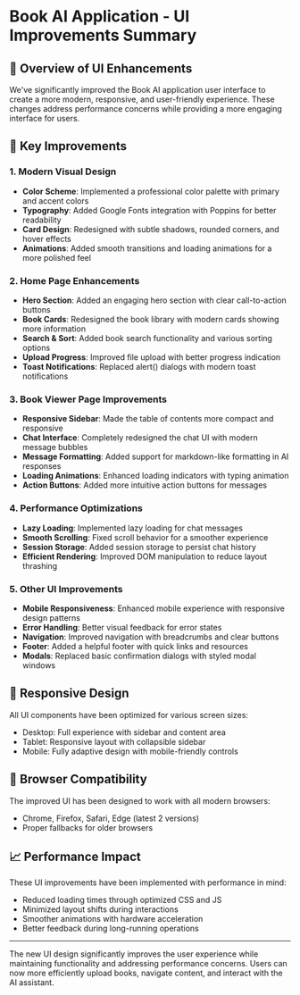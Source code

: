 # Book AI Application - UI Improvements Summary

## 🎨 Overview of UI Enhancements

We've significantly improved the Book AI application user interface to create a more modern, responsive, and user-friendly experience. These changes address performance concerns while providing a more engaging interface for users.

## 🚀 Key Improvements

### 1. Modern Visual Design
- **Color Scheme**: Implemented a professional color palette with primary and accent colors
- **Typography**: Added Google Fonts integration with Poppins for better readability
- **Card Design**: Redesigned with subtle shadows, rounded corners, and hover effects
- **Animations**: Added smooth transitions and loading animations for a more polished feel

### 2. Home Page Enhancements
- **Hero Section**: Added an engaging hero section with clear call-to-action buttons
- **Book Cards**: Redesigned the book library with modern cards showing more information
- **Search & Sort**: Added book search functionality and various sorting options
- **Upload Progress**: Improved file upload with better progress indication
- **Toast Notifications**: Replaced alert() dialogs with modern toast notifications

### 3. Book Viewer Page Improvements
- **Responsive Sidebar**: Made the table of contents more compact and responsive
- **Chat Interface**: Completely redesigned the chat UI with modern message bubbles
- **Message Formatting**: Added support for markdown-like formatting in AI responses
- **Loading Animations**: Enhanced loading indicators with typing animation
- **Action Buttons**: Added more intuitive action buttons for messages

### 4. Performance Optimizations
- **Lazy Loading**: Implemented lazy loading for chat messages
- **Smooth Scrolling**: Fixed scroll behavior for a smoother experience
- **Session Storage**: Added session storage to persist chat history
- **Efficient Rendering**: Improved DOM manipulation to reduce layout thrashing

### 5. Other UI Improvements
- **Mobile Responsiveness**: Enhanced mobile experience with responsive design patterns
- **Error Handling**: Better visual feedback for error states
- **Navigation**: Improved navigation with breadcrumbs and clear buttons
- **Footer**: Added a helpful footer with quick links and resources
- **Modals**: Replaced basic confirmation dialogs with styled modal windows

## 📱 Responsive Design
All UI components have been optimized for various screen sizes:
- Desktop: Full experience with sidebar and content area
- Tablet: Responsive layout with collapsible sidebar
- Mobile: Fully adaptive design with mobile-friendly controls

## 🔧 Browser Compatibility
The improved UI has been designed to work with all modern browsers:
- Chrome, Firefox, Safari, Edge (latest 2 versions)
- Proper fallbacks for older browsers

## 📈 Performance Impact
These UI improvements have been implemented with performance in mind:
- Reduced loading times through optimized CSS and JS
- Minimized layout shifts during interactions
- Smoother animations with hardware acceleration
- Better feedback during long-running operations

---

The new UI design significantly improves the user experience while maintaining functionality and addressing performance concerns. Users can now more efficiently upload books, navigate content, and interact with the AI assistant.
